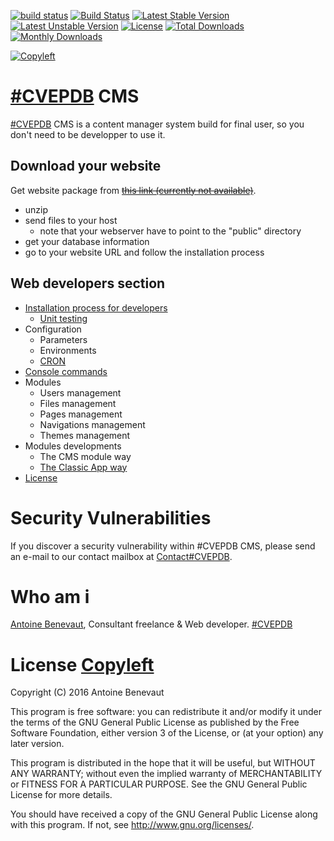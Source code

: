 [![build status](https://gitlab.com/cvepdb-cms/cms/badges/master/build.svg)](https://gitlab.com/cvepdb-cms/cms/commits/master)
[![Build Status](https://travis-ci.org/cvepdb-cms/cms.svg?branch=master)](https://travis-ci.org/cvepdb-cms/cms)
[![Latest Stable Version](https://poser.pugx.org/cvepdb/cms/v/stable.svg)](https://packagist.org/packages/cvepdb/cms)
[![Latest Unstable Version](https://poser.pugx.org/cvepdb/cms/v/unstable.svg)](https://packagist.org/packages/cvepdb/cms)
[![License](https://poser.pugx.org/cvepdb/cms/license.svg)](https://packagist.org/packages/cvepdb/cms)
[![Total Downloads](https://poser.pugx.org/cvepdb/cms/downloads.svg)](https://packagist.org/packages/cvepdb/cms)
[![Monthly Downloads](https://poser.pugx.org/cvepdb/cms/d/monthly)](https://packagist.org/packages/cvepdb/cms)

[![Copyleft](http://www.gnu.org/graphics/gplv3-127x51.png)](license)

# [\#CVEPDB](http://cvepdb.fr/) CMS

[\#CVEPDB](http://cvepdb.fr/) CMS is a content manager system build for final user, so you don't need to be developper to use it.

## Download your website

Get website package from ~~[this link (currently not available)](https://gitlab.com/cvepdb/cms/repository/archive.zip?ref=master)~~.
- unzip
- send files to your host
    - note that your webserver have to point to the "public" directory
- get your database information
- go to your website URL and follow the installation process

## Web developers section

- [Installation process for developers](installation)
    - [Unit testing](unit-testing)
- Configuration
   - Parameters
   - Environments
   - [CRON](install-cron)
- [Console commands](console-commands)
- Modules
   - Users management
   - Files management
   - Pages management
   - Navigations management
   - Themes management
- Modules developments
   - The CMS module way
   - [The Classic App way](the-classic-app-way)
- [License](license)

# Security Vulnerabilities

If you discover a security vulnerability within #CVEPDB CMS, please send an e-mail to our contact mailbox at [Contact#CVEPDB](mailto:contact@cvepdb.fr).

# Who am i

[Antoine Benevaut](mailto:antoine@cvepdb.fr), Consultant freelance & Web developer.
[\#CVEPDB](http://cvepdb.fr/)

# License [Copyleft](https://github.com/cvepdb-cms/cms/wiki/License)

Copyright (C) 2016  Antoine Benevaut

This program is free software: you can redistribute it and/or modify
it under the terms of the GNU General Public License as published by
the Free Software Foundation, either version 3 of the License, or
(at your option) any later version.

This program is distributed in the hope that it will be useful,
but WITHOUT ANY WARRANTY; without even the implied warranty of
MERCHANTABILITY or FITNESS FOR A PARTICULAR PURPOSE.  See the
GNU General Public License for more details.

You should have received a copy of the GNU General Public License
along with this program.  If not, see <http://www.gnu.org/licenses/>.
